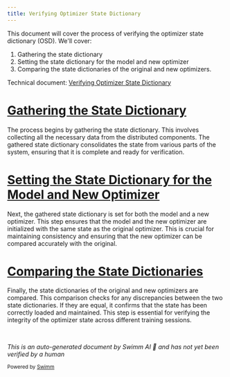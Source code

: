 ```yaml
---
title: Verifying Optimizer State Dictionary
---
```

This document will cover the process of verifying the optimizer state dictionary (OSD). We'll cover:

1. Gathering the state dictionary
2. Setting the state dictionary for the model and new optimizer
3. Comparing the state dictionaries of the original and new optimizers.

Technical document: <SwmLink doc-title="Verifying Optimizer State Dictionary">[Verifying Optimizer State Dictionary](/.swm/verifying-optimizer-state-dictionary.wmq2d5zv.sw.md)</SwmLink>

# [Gathering the State Dictionary](https://app.swimm.io/repos/Z2l0aHViJTNBJTNBcHl0b3JjaC1hdXRvZG9jcy1kZW1vJTNBJTNBU3dpbW0tRGVtbw==/docs/wmq2d5zv#_gather_state_dict)

The process begins by gathering the state dictionary. This involves collecting all the necessary data from the distributed components. The gathered state dictionary consolidates the state from various parts of the system, ensuring that it is complete and ready for verification.

# [Setting the State Dictionary for the Model and New Optimizer](https://app.swimm.io/repos/Z2l0aHViJTNBJTNBcHl0b3JjaC1hdXRvZG9jcy1kZW1vJTNBJTNBU3dpbW0tRGVtbw==/docs/wmq2d5zv#set_state_dict)

Next, the gathered state dictionary is set for both the model and a new optimizer. This step ensures that the model and the new optimizer are initialized with the same state as the original optimizer. This is crucial for maintaining consistency and ensuring that the new optimizer can be compared accurately with the original.

# [Comparing the State Dictionaries](https://app.swimm.io/repos/Z2l0aHViJTNBJTNBcHl0b3JjaC1hdXRvZG9jcy1kZW1vJTNBJTNBU3dpbW0tRGVtbw==/docs/wmq2d5zv#_verify_osd_by_load)

Finally, the state dictionaries of the original and new optimizers are compared. This comparison checks for any discrepancies between the two state dictionaries. If they are equal, it confirms that the state has been correctly loaded and maintained. This step is essential for verifying the integrity of the optimizer state across different training sessions.

&nbsp;

*This is an auto-generated document by Swimm AI 🌊 and has not yet been verified by a human*

<SwmMeta version="3.0.0" repo-id="Z2l0aHViJTNBJTNBcHl0b3JjaC1hdXRvZG9jcy1kZW1vJTNBJTNBU3dpbW0tRGVtbw==" repo-name="pytorch-autodocs-demo"><sup>Powered by [Swimm](https://app.swimm.io/)</sup></SwmMeta>
